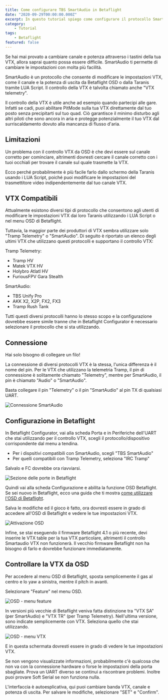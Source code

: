 ```yaml
---
title: Come configurare TBS SmartAudio in Betaflight
date: "2020-09-29T00:00:00.000Z"
excerpt: In questo tutorial spiego come configurare il protocollo SmartAudio sulle VTX compatibili per poterle controllare attraverso l'OSD di Betaflight. Inoltre descrivo anche il corretto collegamento tra la VTX e il flight controller per avere lo SmartAudio funzionante.
category:
    - Tutorial
tags: 
    - Betaflight
featured: false
---
```

Se hai mai provato a cambiare canale e potenza attraverso i tastini della tua VTX, allora saprai quanto possa essere difficile. SmartAudio ti permette di cambiare le impostazioni con molta più facilità.

SmartAudio è un protocollo che consente di modificare le impostazioni VTX, come il canale e la potenza di uscita da Betaflight OSD o dalla Taranis tramite LUA Script. Il controllo della VTX è talvolta chiamato anche "VTX telemetry".

Il controllo della VTX è utile anche ad esempio quando partecipi alle gare. Infatti se cadi, puoi abilitare PitMode sulla tua VTX direttamente dal tuo posto senza precipitarti sul tuo quad. Ciò garantisce il minimo disturbo agli altri piloti che sono ancora in aria e protegge potenzialmente il tuo VTX dal surriscaldamento dovuto alla mancanza di flusso d'aria.

## Limitazioni
Un problema con il controllo VTX da OSD è che devi essere sul canale corretto per cominciare, altrimenti dovresti cercare il canale corretto con i tuoi occhiali per trovare il canale sul quale trasmette la VTX.

Ecco perché probabilmente è più facile farlo dallo schermo della Taranis usando i LUA Script, poiché puoi modificare le impostazioni del trasmettitore video indipendentemente dal tuo canale VTX.

## VTX Compatibili
Attualmente esistono diversi tipi di protocollo che consentono agli utenti di modificare le impostazioni VTX dai loro Taranis utilizzando i LUA Script o nel menu OSD di Betaflight.

Tuttavia, la maggior parte dei produttori di VTX sembra utilizzare solo "Tramp Telemetry" o "SmartAudio". Di seguito è riportato un elenco degli ultimi VTX che utilizzano questi protocolli e supportano il controllo VTX:

Tramp Telemetry:
- Tramp HV
- Matek VTX HV
- Holybro Atlatl HV
- FuriousFPV Gara Stealth

SmartAudio:
- TBS Unify Pro
- AKK X2, X2P, FX2, FX3
- Tramp Rush Tank

Tutti questi diversi protocolli hanno lo stesso scopo e la configurazione dovrebbe essere simile tranne che in Betaflight Configurator è necessario selezionare il protocollo che si sta utilizzando.

## Connessione 
Hai solo bisogno di collegare un filo!

La connessione di diversi protocolli VTX è la stessa, l'unica differenza è il nome del pin. Per le VTX che utilizzano la telemetria Tramp, il pin di connessione è solitamente chiamato "Telemetry", mentre per SmartAudio, il pin è chiamato "Audio" o "SmartAudio". 

Basta collegare il pin "Telemetry" o il pin "SmartAudio" al pin TX di qualsiasi UART.

![Connessione SmartAudio](/images/smartaudio-vtx/smartaudio_connessione.png)

## Configurazione in Betaflight 
In Betaflight Configurator, vai alla scheda Porta e in Periferiche dell'UART che stai utilizzando per il controllo VTX, scegli il protocollo/dispositivo corrispondente dal menu a tendina.

- Per i dispsitivi compatibili con SmartAudio, scegli "TBS SmartAudio"
- Per quelli compatibili con Tramp Telemetry, seleziona "IRC Tramp"

Salvalo e FC dovrebbe ora riavviarsi.

![Sezione delle porte in Betaflight](/images/smartaudio-vtx/porte.png)

Quindi vai alla scheda Configurazione e abilita la funzione OSD Betaflight. Se sei nuovo in Betaflight, ecco una guida che ti mostra [come utilizzare l'OSD di Betaflight](https://lucafpv.com/configurare-osd-betaflight/).

Salva le modifiche ed il gioco è fatto, ora dovresti essere in grado di accedere all'OSD di Betaflight e vedere le tue impostazioni VTX.

![Attivazione OSD](/images/smartaudio-vtx/osd_attivo.png)

Infine, se stai eseguendo il firmware Betaflight 4.1 o più recente, devi inserire le VTX table per la tua VTX particolare, altrimenti il controllo Smartaudio VTX non funzionerà. Il vecchio firmware Betaflight non ha bisogno di farlo e dovrebbe funzionare immediatamente.

## Controllare la VTX da OSD

Per accedere al menu OSD di Betaflight, sposta semplicemente il gas al centro e lo yaw a sinistra, mentre il pitch in avanti.

Selezionare "Feature" nel menu OSD.

![OSD - menu feature](/images/smartaudio-vtx/osd_feature.png)

In versioni più vecchie di Betaflight veniva fatta distinzione tra "VTX SA" (per SmartAudio) e "VTX TR" (per Tramp Telemetry). Nell'ultima versione, sono indicate semplicemente con VTX. Seleziona quello che stai utilizzando.

![OSD - menu VTX](/images/smartaudio-vtx/osd_vtx.png)

E in questa schermata dovresti essere in grado di vedere le tue impostazioni VTX.

Se non vengono visualizzate informazioni, probabilmente c'è qualcosa che non va con la connessione hardware o forse le impostazioni della porta sbagliate. Prova un UART diverso se continui a riscontrare problemi. Inoltre puoi provare Soft Serial se non funziona nulla.

L'interfaccia è autoesplicativa, qui puoi cambiare banda VTX, canale e potenza di uscita. Per salvare le modifiche, selezionare "SET" e "Confirm".
